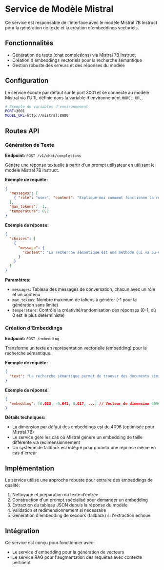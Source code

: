 # Service de Modèle Mistral

Ce service est responsable de l'interface avec le modèle Mistral 7B Instruct pour la génération de texte et la création d'embeddings vectoriels.

## Fonctionnalités

- Génération de texte (chat completions) via Mistral 7B Instruct
- Création d'embeddings vectoriels pour la recherche sémantique
- Gestion robuste des erreurs et des réponses du modèle

## Configuration

Le service écoute par défaut sur le port 3001 et se connecte au modèle Mistral via l'URL définie dans la variable d'environnement `MODEL_URL`.

```bash
# Exemple de variables d'environnement
PORT=3001
MODEL_URL=http://mistral:8080
```

## Routes API

### Génération de Texte

**Endpoint:** `POST /v1/chat/completions`

Génère une réponse textuelle à partir d'un prompt utilisateur en utilisant le modèle Mistral 7B Instruct.

**Exemple de requête:**

```json
{
  "messages": [
    { "role": "user", "content": "Explique-moi comment fonctionne la recherche sémantique." }
  ],
  "max_tokens": -1,
  "temperature": 0.2
}
```

**Exemple de réponse:**

```json
{
  "choices": [
    {
      "message": {
        "content": "La recherche sémantique est une méthode qui va au-delà de la simple correspondance de mots-clés..."
      }
    }
  ]
}
```

**Paramètres:**

- `messages`: Tableau des messages de conversation, chacun avec un rôle et un contenu
- `max_tokens`: Nombre maximum de tokens à générer (-1 pour la génération sans limite)
- `temperature`: Contrôle la créativité/randomisation des réponses (0-1, où 0 est le plus déterministe)

### Création d'Embeddings

**Endpoint:** `POST /embedding`

Transforme un texte en représentation vectorielle (embedding) pour la recherche sémantique.

**Exemple de requête:**

```json
{
  "text": "La recherche sémantique permet de trouver des documents similaires conceptuellement."
}
```

**Exemple de réponse:**

```json
{
  "embedding": [0.023, -0.041, 0.017, ...] // Vecteur de dimension 4096
}
```

**Détails techniques:**

- La dimension par défaut des embeddings est de 4096 (optimisée pour Mistral 7B)
- Le service gère les cas où Mistral génère un embedding de taille différente via redimensionnement
- Un système de fallback est intégré pour garantir une réponse même en cas d'erreur

## Implémentation

Le service utilise une approche robuste pour extraire des embeddings de qualité:

1. Nettoyage et préparation du texte d'entrée
2. Construction d'un prompt spécialisé pour demander un embedding
3. Extraction du tableau JSON depuis la réponse du modèle
4. Validation et redimensionnement si nécessaire
5. Génération d'embedding de secours (fallback) si l'extraction échoue

## Intégration

Ce service est conçu pour fonctionner avec:

- Le service d'embedding pour la génération de vecteurs
- Le service RAG pour l'augmentation des requêtes avec contexte pertinent
